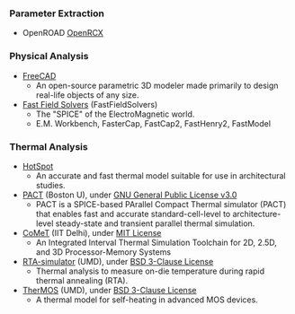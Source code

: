 ### Parameter Extraction
- OpenROAD [OpenRCX](https://github.com/The-OpenROAD-Project/OpenRCX)

### Physical Analysis
 - [FreeCAD](https://www.freecadweb.org/)
   - An open-source parametric 3D modeler made primarily to design real-life objects of any size.
 - [Fast Field Solvers](https://www.fastfieldsolvers.com/) (FastFieldSolvers)
   - The "SPICE" of the ElectroMagnetic world.
   - E.M. Workbench, FasterCap, FastCap2, FastHenry2, FastModel

### Thermal Analysis
+ [HotSpot](http://lava.cs.virginia.edu/HotSpot/)
  - An accurate and fast thermal model suitable for use in architectural studies.
+ [PACT](https://github.com/peaclab/PACT) (Boston U), under [GNU General Public License v3.0](https://github.com/peaclab/PACT/blob/master/LICENSE)
  - PACT is a SPICE-based PArallel Compact Thermal simulator (PACT) that enables fast and accurate standard-cell-level to architecture-level steady-state and transient parallel thermal simulation.
+ [CoMeT](https://github.com/marg-tools/CoMeT) (IIT Delhi), under [MIT License](https://github.com/marg-tools/CoMeT/blob/main/LICENSE)
  - An Integrated Interval Thermal Simulation Toolchain for 2D, 2.5D, and 3D Processor-Memory Systems
+ [RTA-simulator](https://github.com/UMN-EDA/RTA-simulator) (UMD), under [BSD 3-Clause License](https://github.com/UMN-EDA/RTA-simulator/blob/master/LICENSE)
  - Thermal analysis to measure on-die temperature during rapid thermal annealing (RTA).
+ [TherMOS](https://github.com/UMN-EDA/TherMOS) (UMD), under [BSD 3-Clause License](https://github.com/UMN-EDA/TherMOS/blob/master/LICENSE)
  - A thermal model for self-heating in advanced MOS devices.
